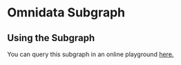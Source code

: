 # Omnidata Subgraph

## Using the Subgraph

You can query this subgraph in an online playground [here.](https://thegraph.com/hosted-service/subgraph/0xroad/omnidata-graph)
